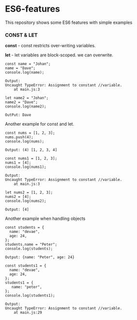 # ES6-features

This repository shows some ES6 features with simple examples

### CONST & LET

**const** - const restricts over-writing variables.

**let** - let variables are block-scoped. we can overwrite.

```
const name = "Johan";
name = "Dave";
console.log(name);

Output:
Uncaught TypeError: Assignment to constant //variable.
    at main.js:3

let name2 = "Johan";
name2 = "Dave";
console.log(name2);

OutPut: Dave
```

Another example for const and let.

```
const nums = [1, 2, 3];
nums.push(4);
console.log(nums);

Output: (4) [1, 2, 3, 4]

const nums1 = [1, 2, 3];
nums1 = [4];
console.log(nums1);

Output:
Uncaught TypeError: Assignment to constant //variable.
    at main.js:3

let nums2 = [1, 2, 3];
nums2 = [4];
console.log(nums2);

Output: [4]
```

Another example when handling objects

```
const students = {
  name: "devae",
  age: 24,
};
students.name = "Peter";
console.log(students);

Output: {name: "Peter", age: 24}

const students1 = {
  name: "devae",
  age: 24,
};
students1 = {
   name: "peter",
};
console.log(students1);

Output:
Uncaught TypeError: Assignment to constant //variable.
    at main.js:29
```
